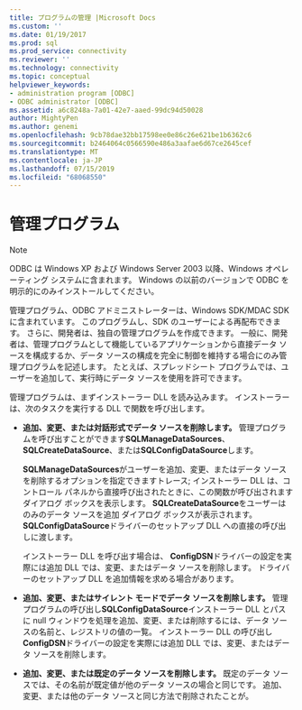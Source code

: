 ```yaml
---
title: プログラムの管理 |Microsoft Docs
ms.custom: ''
ms.date: 01/19/2017
ms.prod: sql
ms.prod_service: connectivity
ms.reviewer: ''
ms.technology: connectivity
ms.topic: conceptual
helpviewer_keywords:
- administration program [ODBC]
- ODBC administrator [ODBC]
ms.assetid: a6c8248a-7a01-42e7-aaed-99dc94d50028
author: MightyPen
ms.author: genemi
ms.openlocfilehash: 9cb78dae32bb17598ee0e86c26e621be1b6362c6
ms.sourcegitcommit: b2464064c0566590e486a3aafae6d67ce2645cef
ms.translationtype: MT
ms.contentlocale: ja-JP
ms.lasthandoff: 07/15/2019
ms.locfileid: "68068550"
---
```

# <a name="administration-program"></a>管理プログラム
> [!NOTE]  
>  ODBC は Windows XP および Windows Server 2003 以降、Windows オペレーティング システムに含まれます。 Windows の以前のバージョンで ODBC を明示的にのみインストールしてください。  
  
 管理プログラム、ODBC アドミニストレーターは、Windows SDK/MDAC SDK に含まれています。 このプログラムし、SDK のユーザーによる再配布できます。 さらに、開発者は、独自の管理プログラムを作成できます。 一般に、開発者は、管理プログラムとして機能しているアプリケーションから直接データ ソースを構成するか、データ ソースの構成を完全に制御を維持する場合にのみ管理プログラムを記述します。 たとえば、スプレッドシート プログラムでは、ユーザーを追加して、実行時にデータ ソースを使用を許可できます。  
  
 管理プログラムは、まずインストーラー DLL を読み込みます。 インストーラーは、次のタスクを実行する DLL で関数を呼び出します。  
  
-   **追加、変更、または対話形式でデータ ソースを削除します。** 管理プログラムを呼び出すことができます**SQLManageDataSources**、 **SQLCreateDataSource**、または**SQLConfigDataSource**します。  
  
     **SQLManageDataSources**がユーザーを追加、変更、またはデータ ソースを削除するオプションを指定できますトレース; インストーラー DLL は、コントロール パネルから直接呼び出されたときに、この関数が呼び出されます ダイアログ ボックスを表示します。 **SQLCreateDataSource**をユーザーはのみのデータ ソースを追加 ダイアログ ボックスが表示されます。 **SQLConfigDataSource**ドライバーのセットアップ DLL への直接の呼び出しに渡します。  
  
     インストーラー DLL を呼び出す場合は、 **ConfigDSN**ドライバーの設定を実際には追加 DLL では、変更、またはデータ ソースを削除します。 ドライバーのセットアップ DLL を追加情報を求める場合があります。  
  
-   **追加、変更、またはサイレント モードでデータ ソースを削除します。** 管理プログラムの呼び出し**SQLConfigDataSource**インストーラー DLL とパスに null ウィンドウを処理を追加、変更、または削除するには、データ ソースの名前と、レジストリの値の一覧。 インストーラー DLL の呼び出し**ConfigDSN**ドライバーの設定を実際には追加 DLL では、変更、またはデータ ソースを削除します。  
  
-   **追加、変更、または既定のデータ ソースを削除します。** 既定のデータ ソースでは、その名前が既定値が他のデータ ソースの場合と同じです。 追加、変更、または他のデータ ソースと同じ方法で削除されたことが。

